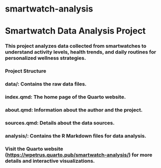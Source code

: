 # smartwatch-analysis
# Smartwatch Data Analysis Project
### This project analyzes data collected from smartwatches to understand activity levels, health trends, and daily routines for personalized wellness strategies.

### Project Structure
### data/: Contains the raw data files.
### index.qmd: The home page of the Quarto website.
### about.qmd: Information about the author and the project.
### sources.qmd: Details about the data sources.
### analysis/: Contains the R Markdown files for data analysis.
### Visit the Quarto website (https://wpetrus.quarto.pub/smartwatch-analysis/) for more details and interactive visualizations.

